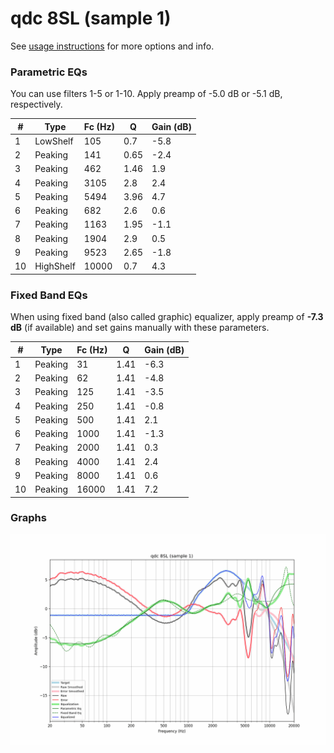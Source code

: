 # qdc 8SL (sample 1)
See [usage instructions](https://github.com/jaakkopasanen/AutoEq#usage) for more options and info.

### Parametric EQs
You can use filters 1-5 or 1-10. Apply preamp of -5.0 dB or -5.1 dB, respectively.

|   # | Type      |   Fc (Hz) |    Q |   Gain (dB) |
|-----|-----------|-----------|------|-------------|
|   1 | LowShelf  |       105 | 0.7  |        -5.8 |
|   2 | Peaking   |       141 | 0.65 |        -2.4 |
|   3 | Peaking   |       462 | 1.46 |         1.9 |
|   4 | Peaking   |      3105 | 2.8  |         2.4 |
|   5 | Peaking   |      5494 | 3.96 |         4.7 |
|   6 | Peaking   |       682 | 2.6  |         0.6 |
|   7 | Peaking   |      1163 | 1.95 |        -1.1 |
|   8 | Peaking   |      1904 | 2.9  |         0.5 |
|   9 | Peaking   |      9523 | 2.65 |        -1.8 |
|  10 | HighShelf |     10000 | 0.7  |         4.3 |

### Fixed Band EQs
When using fixed band (also called graphic) equalizer, apply preamp of **-7.3 dB** (if available) and set gains manually with these parameters.

|   # | Type    |   Fc (Hz) |    Q |   Gain (dB) |
|-----|---------|-----------|------|-------------|
|   1 | Peaking |        31 | 1.41 |        -6.3 |
|   2 | Peaking |        62 | 1.41 |        -4.8 |
|   3 | Peaking |       125 | 1.41 |        -3.5 |
|   4 | Peaking |       250 | 1.41 |        -0.8 |
|   5 | Peaking |       500 | 1.41 |         2.1 |
|   6 | Peaking |      1000 | 1.41 |        -1.3 |
|   7 | Peaking |      2000 | 1.41 |         0.3 |
|   8 | Peaking |      4000 | 1.41 |         2.4 |
|   9 | Peaking |      8000 | 1.41 |         0.6 |
|  10 | Peaking |     16000 | 1.41 |         7.2 |

### Graphs
![](./qdc%208SL%20(sample%201).png)
